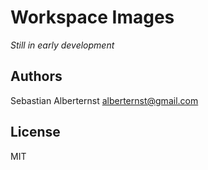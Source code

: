 # Workspace Images

*Still in early development*

## Authors

Sebastian Alberternst <alberternst@gmail.com>

## License

MIT 

